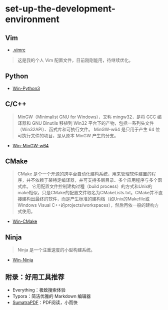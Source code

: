 # set-up-the-development-environment

## Vim

- [.vimrc](./Vim/.vimrc)

> 这是我的个人 Vim 配置文件，目前刚刚能用，待继续优化。

## Python

- [Win-Python3](./Python/Win-Python3.md)

## C/C++

> MinGW（Minimalist GNU for Windows），又称 mingw32，是将 GCC 编译器和 GNU Binutils 移植到 Win32 平台下的产物，包括一系列头文件（Win32API）、函式库和可执行文件。
> MinGW-w64 是只用于产生 64 位可执行文件的项目，是从原本 MinGW 产生的分支。

- [Win-MinGW-w64](./C-and-C-Plus-Plus/Win-MinGW-w64.md)

## CMake

> CMake 是个一个开源的跨平台自动化建构系统，用来管理软件建置的程序，并不依赖于某特定编译器，并可支持多层目录、多个应用程序与多个函式库。 它用配置文件控制建构过程（build process）的方式和Unix的make相似，只是CMake的配置文件取名为CMakeLists.txt。CMake并不直接建构出最终的软件，而是产生标准的建构档（如Unix的Makefile或Windows Visual C++的projects/workspaces），然后再依一般的建构方式使用。

- [Win-CMake](./CMake/Win-CMake.md)

## Ninja

> Ninja 是一个注重速度的小型构建系统。

- [Win-Ninja](./Ninja/Win-Ninja.md)

## 附录：好用工具推荐

- Everything：极致搜索体验
- Typora：简洁优雅的 Markdown 编辑器
- [SumatraPDF](https://www.sumatrapdfreader.org/download-free-pdf-viewer)：PDF阅读，小而快
